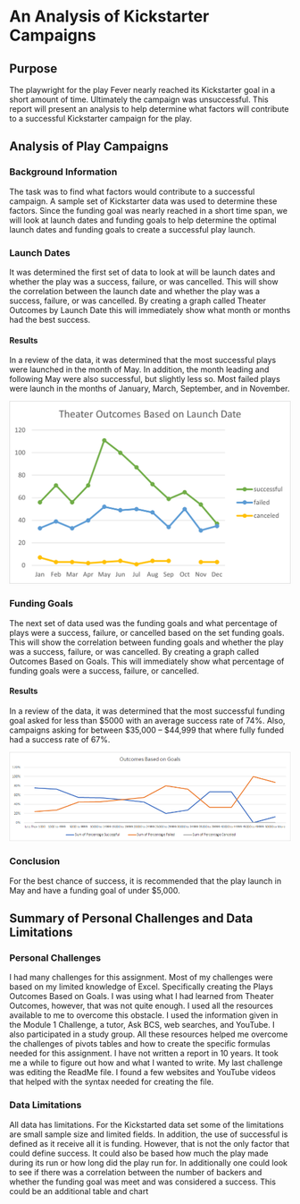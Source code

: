 # An Analysis of Kickstarter Campaigns

## Purpose 

The playwright for the play Fever nearly reached its Kickstarter goal in a short amount of time. Ultimately the campaign was unsuccessful. This report will present an analysis to help determine what factors will contribute to a successful Kickstarter campaign for the play.

## Analysis of Play Campaigns

### Background Information

The task was to find what factors would contribute to a successful campaign. A sample set of Kickstarter data was used to determine these factors. Since the funding goal was nearly reached in a short time span, we will look at launch dates and funding goals to help determine the optimal launch dates and funding goals to create a successful play launch.

### Launch Dates

It was determined the first set of data to look at will be launch dates and whether the play was a success, failure, or was cancelled. This will show the correlation between the launch date and whether the play was a success, failure, or was cancelled. By creating a graph called Theater Outcomes by Launch Date this will immediately show what month or months had the best success. 

#### Results

In a review of the data, it was determined that the most successful plays were launched in the month of May. In addition, the month leading and following May were also successful, but slightly less so. Most failed plays were launch in the months of January, March, September, and in November. 

![alt text](https://github.com/dbrashears63/Kickstarter-Analysis/blob/main/Theater_Outcomes_vs_Launch.png)




### Funding Goals

The next set of data used was the funding goals and what percentage of plays were a success, failure, or cancelled based on the set funding goals. This will show the correlation between funding goals and whether the play was a success, failure, or was cancelled. By creating a graph called Outcomes Based on Goals. This will immediately show what percentage of funding goals were a success, failure, or cancelled.

#### Results 

In a review of the data, it was determined that the most successful funding goal asked for less than $5000 with an average success rate of 74%. Also, campaigns asking for between $35,000 – $44,999 that where fully funded had a success rate of 67%.

![alt text](https://github.com/dbrashears63/Kickstarter-Analysis/blob/main/Outcomes_vs_Goals.png)

### Conclusion

For the best chance of success, it is recommended that the play launch in May and have a funding goal of under $5,000. 

## Summary of Personal Challenges and Data Limitations

### Personal Challenges

I had many challenges for this assignment. Most of my challenges were based on my limited knowledge of Excel. Specifically creating the Plays Outcomes Based on Goals. I was using what I had learned from Theater Outcomes, however, that was not quite enough. I used all the resources available to me to overcome this obstacle. I used the information given in the Module 1 Challenge, a tutor, Ask BCS, web searches, and YouTube. I also participated in a study group. All these resources helped me overcome the challenges of pivots tables and how to create the specific formulas needed for this assignment. I have not written a report in 10 years. It took me a while to figure out how and what I wanted to write. My last challenge was editing the ReadMe file. I found a few websites and YouTube videos that helped with the syntax needed for creating the file. 


### Data Limitations

All data has limitations. For the Kickstarted data set some of the limitations are small sample size and limited fields. In addition, the use of successful is defined as it receive all it is funding. However, that is not the only factor that could define success. It could also be based how much the play made during its run or how long did the play run for. 
In additionally one could look to see if there was a correlation between the number of backers and whether the funding goal was meet and was considered a success. This could be an additional table and chart
